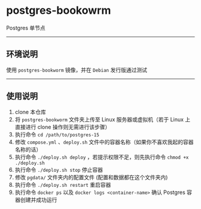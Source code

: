 # postgres-bookowrm

Postgres 单节点

------

## 环境说明

使用 `postgres-bookworm` 镜像，并在 `Debian` 发行版通过测试

------

## 使用说明

1. clone 本仓库
2. 将 `postgres-bookworm` 文件夹上传至 Linux 服务器或虚拟机（若于 Linux 上直接进行 clone 操作则无需进行该步骤）
3. 执行命令 `cd /path/to/postgres-15`
4. 修改 `compose.yml` 、`deploy.sh` 文件中的容器名称（如果你不喜欢我起的容器名称的话）
5. 执行命令 `./deploy.sh deploy` ，若提示权限不足，则先执行命令 `chmod +x ./deploy.sh`
6. 执行命令 `./deploy.sh stop` 停止容器
7. 修改 `pgdata/` 文件夹内的配置文件 (配置和数据都在这个文件夹内)
9. 执行命令 `./deploy.sh restart` 重启容器
6. 执行命令 `docker ps` 以及 `docker logs <container-name>` 确认 Postgres 容器创建并成功运行
